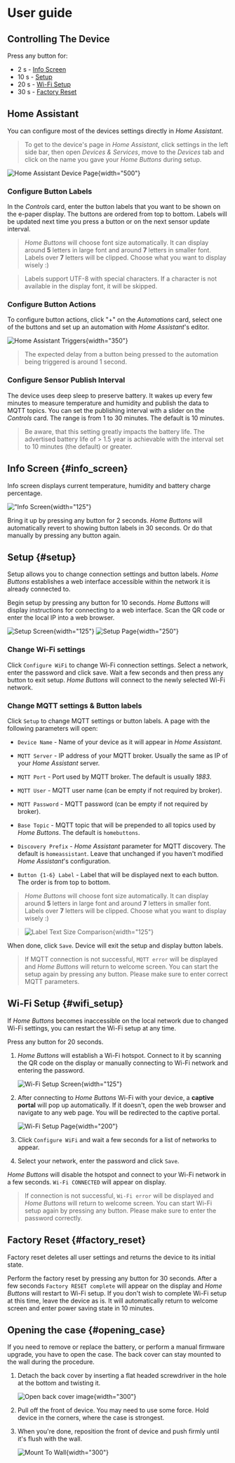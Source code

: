 # User guide


## Controlling The Device

Press any button for:

- 2 s - [Info Screen](#info_screen)
- 10 s - [Setup](#setup)
- 20 s - [Wi-Fi Setup](#wifi_setup)
- 30 s - [Factory Reset](#factory_reset)

## Home Assistant

You can configure most of the devices settings directly in *Home Assistant*.

> To get to the device's page in *Home Assistant*, click settings in the left side bar, then open *Devices & Services*, move to the *Devices* tab and click on the name you gave your *Home Buttons* during setup.

![Home Assistant Device Page](assets/home_assistant_device.png){width="500"}

### Configure Button Labels

In the *Controls* card, enter the button labels that you want to be shown on the e-paper display. The buttons are ordered from top to bottom. Labels will be updated next time you press a button or on the next sensor update interval.

> *Home Buttons* will choose font size automatically. It can display around **5** letters in large font and around **7** letters in smaller font.
Labels over **7** letters will be clipped. Choose what you want to display wisely :)

> Labels support UTF-8 with special characters. If a character is not available in the display font, it will be skipped.

### Configure Button Actions

To configure button actions, click "+" on the *Automations* card, select one of the buttons and set up an automation with *Home Assistant*'s editor.

![Home Assistant Triggers](assets/home_assistant_triggers.png){width="350"}

> The expected delay from a button being pressed to the automation being triggered is around 1 second.

### Configure Sensor Publish Interval

The device uses deep sleep to preserve battery. It wakes up every few minutes to measure temperature and humidity and publish the data to MQTT topics. You can set the publishing interval with a slider on the *Controls* card. The range is from 1 to 30 minutes. The default is 10 minutes.

> Be aware, that this setting greatly impacts the battery life. The advertised battery life of > 1.5 year is achievable with the interval set to 10 minutes (the default) or greater.

## Info Screen {#info_screen}

Info screen displays current temperature, humidity and battery charge percentage.

!["Info Screen](assets/info_screen.png){width="125"}

Bring it up by pressing any button for 2 seconds. *Home Buttons* will automatically revert to showing button labels in 30 seconds. Or do that manually by pressing any button again.

## Setup {#setup}

Setup allows you to change connection settings and button labels. *Home Buttons* establishes a web interface accessible within the network it is already connected to.

Begin setup by pressing any button for 10 seconds. *Home Buttons* will display instructions for connecting to a web interface. Scan the QR code or enter the local IP into a web browser.

![Setup Screen](assets/setup_screen.png){width="125"} 
![Setup Page](assets/setup_page.jpeg){width="250"}

### Change Wi-Fi settings

Click `Configure WiFi` to change Wi-Fi connection settings. Select a network, enter the password and click save. Wait a few seconds and then press any button to exit setup. *Home Buttons* will connect to the newly selected Wi-Fi network.

### Change MQTT settings & Button labels

Click `Setup` to change MQTT settings or button labels. A page with the following parameters will open:

- `Device Name` - Name of your device as it will appear in *Home Assistant*.

- `MQTT Server` - IP address of your MQTT broker. Usually the same as IP of your *Home Assistant* server.

- `MQTT Port` - Port used by MQTT broker. The default is usually *1883*.

- `MQTT User` - MQTT user name (can be empty if not required by broker).

- `MQTT Password` - MQTT password (can be empty if not required by broker).

- `Base Topic` - MQTT topic that will be prepended to all topics used by *Home Buttons*. The default is `homebuttons`.

- `Discovery Prefix` - *Home Assistant* parameter for MQTT discovery. The default is `homeassistant`.
Leave that unchanged if you haven't modified *Home Assistant*'s configuration.

- `Button {1-6} Label` - Label that will be displayed next to each button. The order is from top to bottom.

> *Home Buttons* will choose font size automatically. It can display around **5** letters in large font and around **7** letters in smaller font.
Labels over **7** letters will be clipped. Choose what you want to display wisely :)

> ![Label Text Size Comparison](assets/text_sizes.png){width="125"}

When done, click `Save`. Device will exit the setup and display button labels.

> If MQTT connection is not successful, `MQTT error` will be displayed and *Home Buttons* will return to welcome screen.
You can start the setup again by pressing any button. Please make sure to enter correct MQTT parameters.

## Wi-Fi Setup {#wifi_setup}

If *Home Buttons* becomes inaccessible on the local network due to changed Wi-Fi settings, you can restart the Wi-Fi setup at any time.

Press any button for 20 seconds.

1. *Home Buttons* will establish a Wi-Fi hotspot.
Connect to it by scanning the QR code on the display or manually connecting to Wi-Fi network and entering the password.

    ![Wi-Fi Setup Screen](assets/wifi_setup_screen.png){width="125"}

2. After connecting to *Home Buttons* Wi-Fi with your device, a **captive portal** will pop up automatically.
If it doesn't, open the web browser and navigate to any web page. You will be redirected to the captive portal.

    ![Wi-Fi Setup Page](assets/wifi_setup_page_1.png){width="200"}

3. Click `Configure WiFi` and wait a few seconds for a list of networks to appear.

4. Select your network, enter the password and click `Save`.

*Home Buttons* will disable the hotspot and connect to your Wi-Fi network in a few seconds. `Wi-Fi CONNECTED` will appear on display.

> If connection is not successful, `Wi-Fi error` will be displayed and *Home Buttons* will return to welcome screen.
You can start Wi-Fi setup again by pressing any button. Please make sure to enter the password correctly.

## Factory Reset {#factory_reset}

Factory reset deletes all user settings and returns the device to its initial state.

Perform the factory reset by pressing any button for 30 seconds. After a few seconds `Factory RESET complete` will appear on the display and *Home Buttons* will restart to Wi-Fi setup. If you don't wish to complete Wi-Fi setup at this time, leave the device as is. It will automatically return to welcome screen and enter power saving state in 10 minutes.

## Opening the case {#opening_case}

If you need to remove or replace the battery, or perform a manual firmware upgrade, you have to open the case. The back cover can stay mounted to the wall during the procedure.

1. Detach the back cover by inserting a flat headed screwdriver in the hole at the bottom and twisting it.

    ![Open back cover image](assets/open_back_cover.jpeg){width="300"}

2. Pull off the front of device. You may need to use some force.
Hold device in the corners, where the case is strongest.

3. When you're done, reposition the front of device and push firmly until it's flush with the wall.

    ![Mount To Wall](assets/mount_2_wall_2.jpeg){width="300"}